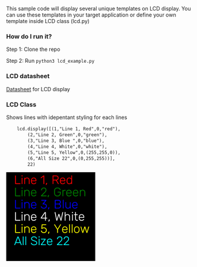 This sample code will display several unique templates on LCD display.
You can use these templates in your target application or define your
own template inside LCD class (lcd.py)

### How do I run it?

Step 1: Clone the repo

Step 2: Run `python3 lcd_example.py`

### LCD datasheet

[Datasheet]() for LCD display

### LCD Class

Shows lines with idepentant styling for each lines

```
    lcd.display([(1,"Line 1, Red",0,"red"), 
        (2,"Line 2, Green",0,"green"),
        (3,"Line 3, Blue ",0,"blue"),
        (4,"Line 4, White",0,"white"),
        (5,"Line 5, Yellow",0,(255,255,0)),
        (6,"All Size 22",0,(0,255,255))],
        22)
```

<img
  src="lines.png"
  alt="Ubo LCD"
  title="Lines on LCD "
  style="display: inline-block; margin: 0 auto; max-width: 500px">